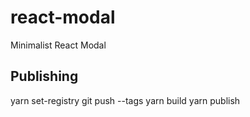 # react-modal

Minimalist React Modal

## Publishing

yarn set-registry
git push --tags
yarn build
yarn publish
